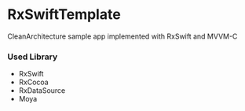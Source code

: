 # RxSwiftTemplate

CleanArchitecture sample app implemented with RxSwift and MVVM-C


### Used Library
* RxSwift
* RxCocoa
* RxDataSource
* Moya
